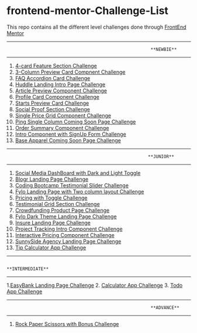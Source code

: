 # frontend-mentor-Challenge-List
This repo contains all the different level challenges done through [FrontEnd Mentor](https://www.frontendmentor.io/challenges)

************************************************************************************************************
                                                           **NEWBIE**
************************************************************************************************************

1. [4-card Feature Section Challenge](https://github.com/AmanpreetSingh1995/newbie-4-card-feature-section)
2. [3-Column Preview Card Compnent Challenge](https://github.com/AmanpreetSingh1995/newbie-3-col-preview-card-component)
3. [FAQ Accordion Card Challenge](https://github.com/AmanpreetSingh1995/newbie-faq-accordion-card)
4. [Huddle Landing Intro Page Challenge](https://github.com/AmanpreetSingh1995/newbie-huddle-landing-intro-page)
5. [Article Preview Component Challenge](https://github.com/AmanpreetSingh1995/newbie-article-preview-component)
6. [Profile Card Component Challenge](https://github.com/AmanpreetSingh1995/newbie-profile-card-component)
7. [Starts Preview Card Challenge](https://github.com/AmanpreetSingh1995/newbie-stats-preview-card)
8. [Social Proof Section Challenge](https://github.com/AmanpreetSingh1995/newbie-social-proof-section)
9. [Single Price Grid Component Challenge](https://github.com/AmanpreetSingh1995/newbie-single-price-grid-component)
10. [Ping Single Column Coming Soon Page Challenge](https://github.com/AmanpreetSingh1995/newbie-ping-single-column-coming-soon-page)
11. [Order Summary Component Challenge](https://github.com/AmanpreetSingh1995/newbie-order-summary-component)
12. [Intro Component with SignUp Form Challenge](https://github.com/AmanpreetSingh1995/newbie-intro-component-with-sign-up-form)
13. [Base Apparel Coming Soon Page Challenge](https://github.com/AmanpreetSingh1995/newbie-Base-Apparel-coming-soon-page)

************************************************************************************************************
                                                          **JUNIOR**
************************************************************************************************************

1. [Social Media DashBoard with Dark and Light Toggle](https://github.com/AmanpreetSingh1995/FEM_Social_Dashboard_Dk-Lt_Toggle)
2. [Blogr Landing Page Challenge](https://github.com/AmanpreetSingh1995/junior-blogr-landing-page)
3. [Coding Bootcamp Testimonial Slider Challenge](https://github.com/AmanpreetSingh1995/junior-coding-bootcamp-testimonial-slider)
4. [Fylo Landing Page with Two column layout Challenge](https://github.com/AmanpreetSingh1995/junior-fylo-landing-page-with-two-column-layout)
5. [Pricing with Toggle Challenge](https://github.com/AmanpreetSingh1995/junior-pricing-with-toggle)
6. [Testimonial Grid Section Challenge](https://github.com/AmanpreetSingh1995/junior-testimonials-grid-section)
7. [Crowdfunding Product Page Challenge](https://github.com/AmanpreetSingh1995/junior-crowdfunding-product-page)
8. [Fylo Dark Theme Landing Page Challenge](https://github.com/AmanpreetSingh1995/junior-fylo-dark-theme-landing-page)
9. [Insure Landing Page Challenge](https://github.com/AmanpreetSingh1995/junior-insure-landing-page)
10. [Project Tracking Intro Component Challenge](https://github.com/AmanpreetSingh1995/junior-project-tracking-intro-component)
11. [Interactive Pricing Component Challenge](https://github.com/AmanpreetSingh1995/junior-interactive-pricing-component)
12. [SunnySide Agency Landing Page Challenge](https://github.com/AmanpreetSingh1995/FeM_SunnySide_Agency_Landing_Page)
13. [Tip Calculator App Challenge](https://github.com/AmanpreetSingh1995/FEM_tip-calculator-app)

************************************************************************************************************
                                                           **INTERMEDIATE**
************************************************************************************************************

1.[EasyBank Landing Page Challenge](https://github.com/AmanpreetSingh1995/FeM-EasyBank-Landing_Page)
2. [Calculator App Challenge](https://github.com/AmanpreetSingh1995/FEM_calculator-app)
3. [Todo App Challenge](https://github.com/AmanpreetSingh1995/FEM_todo-app)

************************************************************************************************************
                                                           **ADVANCE**
************************************************************************************************************

1. [Rock Paper Scissors with Bonus Challenge](https://github.com/AmanpreetSingh1995/FEM_rock-paper-scissors)
